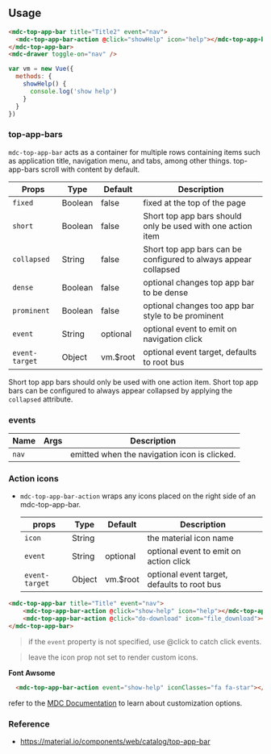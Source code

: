 ## Usage

```html
<mdc-top-app-bar title="Title2" event="nav">
  <mdc-top-app-bar-action @click="showHelp" icon="help"></mdc-top-app-bar-action>
</mdc-top-app-bar>
<mdc-drawer toggle-on="nav" />
```

```javascript
var vm = new Vue({
  methods: {
    showHelp() {
      console.log('show help')
    }
  }
})
```

### top-app-bars

`mdc-top-app-bar` acts as a container for multiple rows containing items such as
application title, navigation menu, and tabs, among other things.
top-app-bars scroll with content by default.

| Props          | Type    | Default  | Description                                                     |
| -------------- | ------- | -------- | --------------------------------------------------------------- |
| `fixed`        | Boolean | false    | fixed at the top of the page                                    |
| `short`        | Boolean | false    | Short top app bars should only be used with one action item     |
| `collapsed`    | String  | false    | Short top app bars can be configured to always appear collapsed |
| `dense`        | Boolean | false    | optional changes top app bar to be dense                        |
| `prominent`    | Boolean | false    | optional changes too app bar style to be prominent              |
| `event`        | String  | optional | optional event to emit on navigation click                      |
| `event-target` | Object  | vm.$root | optional event target, defaults to root bus                     |

Short top app bars should only be used with one action item.
Short top app bars can be configured to always appear collapsed by applying the `collapsed` attribute.

### events

| Name  | Args | Description                                  |
| ----- | ---- | -------------------------------------------- |
| `nav` |      | emitted when the navigation icon is clicked. |

### Action icons

* `mdc-top-app-bar-action` wraps any icons placed on the right side of an
  mdc-top-app-bar.

  | props          | Type   | Default  | Description                                 |
  | -------------- | ------ | -------- | ------------------------------------------- |
  | `icon`         | String |          | the material icon name                      |
  | `event`        | String | optional | optional event to emit on action click      |
  | `event-target` | Object | vm.$root | optional event target, defaults to root bus |

```html
<mdc-top-app-bar title="Title" event="nav">
    <mdc-top-app-bar-action @click="show-help" icon="help"></mdc-top-app-bar-action>
    <mdc-top-app-bar-action @click="do-download" icon="file_download"></mdc-top-app-bar-action>
</mdc-top-app-bar>
```

> if the `event` property is not specified, use @click to catch click events.

> leave the icon prop not set to render custom icons.

**Font Awsome**

```html
  <mdc-top-app-bar-action event="show-help" iconClasses="fa fa-star"></mdc-top-app-bar-action>
```

refer to the [MDC Documentation](https://material.io/components/web/catalog/toolbar/#flexible-toolbar-requires-javascript) to learn about customization options.

### Reference

* <https://material.io/components/web/catalog/top-app-bar>
